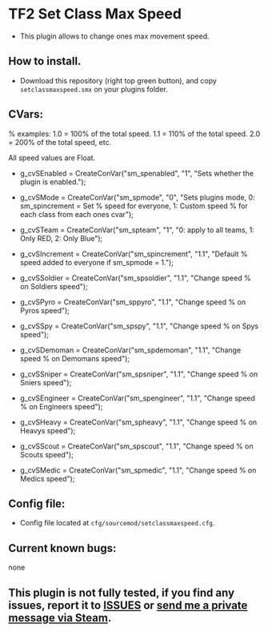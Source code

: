 # TF2 Set Class Max Speed

- This plugin allows to change ones max movement speed.

## How to install.
- Download this repository (right top green button), and copy `setclassmaxspeed.smx` on your plugins folder.

## CVars:
% examples: 
1.0 = 100% of the total speed.
1.1 = 110% of the total speed.
2.0 = 200% of the total speed, etc.

All speed values are Float.


-    g_cvSEnabled = CreateConVar("sm_spenabled", "1", "Sets whether the plugin is enabled.");

-    g_cvSMode = CreateConVar("sm_spmode", "0", "Sets plugins mode, 0: sm_spincrement = Set % speed for everyone, 1: Custom speed % for each class from each ones cvar");
-    g_cvSTeam = CreateConVar("sm_spteam", "1", "0: apply to all teams, 1: Only RED, 2: Only Blue");

-    g_cvSIncrement = CreateConVar("sm_spincrement", "1.1", "Default % speed added to everyone if sm_spmode = 1.");

-    g_cvSSoldier = CreateConVar("sm_spsoldier", "1.1", "Change speed % on Soldiers speed");
-    g_cvSPyro = CreateConVar("sm_sppyro", "1.1", "Change speed % on Pyros speed");
-    g_cvSSpy = CreateConVar("sm_spspy", "1.1", "Change speed % on  Spys speed");
-    g_cvSDemoman = CreateConVar("sm_spdemoman", "1.1", "Change speed % on Demomans speed");
-    g_cvSSniper = CreateConVar("sm_spsniper", "1.1", "Change speed % on Sniers speed");
-    g_cvSEngineer = CreateConVar("sm_spengineer", "1.1", "Change speed % on Engineers speed");
-    g_cvSHeavy = CreateConVar("sm_spheavy", "1.1", "Change speed % on Heavys speed");
-    g_cvSScout = CreateConVar("sm_spscout", "1.1", "Change speed % on Scouts speed");
-    g_cvSMedic = CreateConVar("sm_spmedic", "1.1", "Change speed % on Medics speed");


## Config file:
- Config file located at `cfg/sourcemod/setclassmaxspeed.cfg`.

## Current known bugs:
none

## This plugin is not fully tested, if you find any issues, report it to [ISSUES](https://github.com/Frenzoid/TF2_SetClassHealthRegen/issues) or [send me a private message via Steam](https://steamcommunity.com/id/MrFren/).
